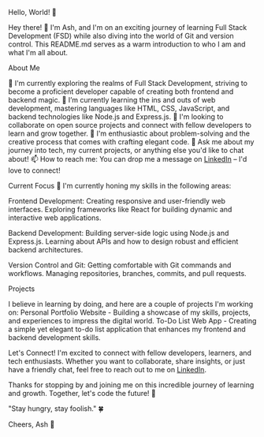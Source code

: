 Hello, World! 👋 

Hey there! 👋 I'm Ash, and I'm on an exciting journey of learning Full Stack Development (FSD) while also diving into the world of Git and version control.
This README.md serves as a warm introduction to who I am and what I'm all about.

About Me

🔭 I'm currently exploring the realms of Full Stack Development, striving to become a proficient developer capable of creating both frontend and backend magic.
🌱 I’m currently learning the ins and outs of web development, mastering languages like HTML, CSS, JavaScript, and backend technologies like Node.js and Express.js.
👯 I'm looking to collaborate on open source projects and connect with fellow developers to learn and grow together.
🤔 I'm enthusiastic about problem-solving and the creative process that comes with crafting elegant code.
💬 Ask me about my journey into tech, my current projects, or anything else you'd like to chat about!
📫 How to reach me: You can drop me a message on [LinkedIn](https://www.linkedin.com/in/akshay-gowda-499596249/) – I'd love to connect!

Current Focus
🚀 I'm currently honing my skills in the following areas:

Frontend Development:
Creating responsive and user-friendly web interfaces.
Exploring frameworks like React for building dynamic and interactive web applications.

Backend Development:
Building server-side logic using Node.js and Express.js.
Learning about APIs and how to design robust and efficient backend architectures.

Version Control and Git:
Getting comfortable with Git commands and workflows.
Managing repositories, branches, commits, and pull requests.

Projects

I believe in learning by doing, and here are a couple of projects I'm working on:
Personal Portfolio Website - Building a showcase of my skills, projects, and experiences to impress the digital world.
To-Do List Web App - Creating a simple yet elegant to-do list application that enhances my frontend and backend development skills.

Let's Connect!
I'm excited to connect with fellow developers, learners, and tech enthusiasts. Whether you want to collaborate, share insights, or just have a friendly chat, feel free to reach out to me on [LinkedIn](https://www.linkedin.com/in/akshay-gowda-499596249/).

Thanks for stopping by and joining me on this incredible journey of learning and growth. Together, let's code the future! 🌟

"Stay hungry, stay foolish." 🍀

Cheers,
Ash 🚀
